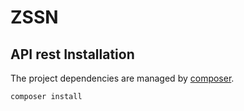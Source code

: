 # ZSSN
API rest
Installation
---------------------------------------

The project dependencies are managed by [composer](https://getcomposer.org).

```cli
composer install
```
